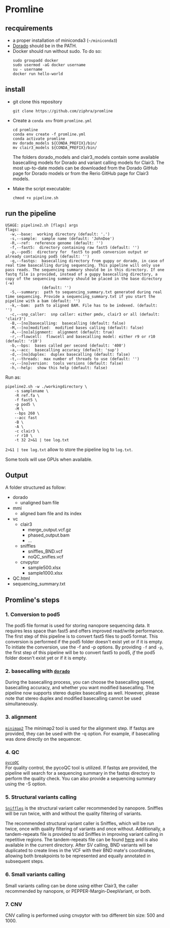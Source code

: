 # Promline

## recquirements 
- a proper installation of miniconda3 (`~/miniconda3`)
- [Dorado](https://github.com/nanoporetech/dorado) should be in the PATH.
- Docker should run without sudo. To do so: 
  ```
  sudo groupadd docker
  sudo usermod -aG docker username
  su - username
  docker run hello-world
  ``` 
## install 
- git clone this repository
    ```
    git clone https://github.com/ziphra/promline
    ```

- Create a `conda env` from `promline.yml`
    ```
    cd promline
    conda env create -f promline.yml
    conda activate promline 
    mv dorado_models ${CONDA_PREFIX}/bin/
    mv clair3_models ${CONDA_PREFIX}/bin/
    ```
    The folders dorado_models and clair3_models contain some available basecalling models for Dorado and variant calling models for Clair3. The most up-to-date models can be downloaded from the Dorado GitHub page for Dorado models or from the Rerio GitHub page for Clair3 models.    
- Make the script executable:
    ```
    chmod +x pipeline.sh
    ``` 

## run the pipeline
```
USAGE: pipeline2.sh [flags] args
flags:
  -w,--base:  working directory (default: '.')
  -s,--sample:  sample name (default: 'JohnDoe')
  -R,--ref:  reference genome (default: '')
  -f,--fast5:  directory containing raw fast5 (default: '')
  -p,--pod5:  directory for  fast5 to pod5 conversion output or already containing pod5 (default: '')
  -q,--fastqs:  basecalling directory from guppy or dorado, in case of real time basecalling during sequencing. This pipeline will only use pass reads. The sequencing summary should be in this directory. If one fastq file is provided, instead of a guppy basecalling directory, a copy of the sequencing summary should be placed in the base directory (-w)
                (default: '')
  -S,--summary:  path to sequencing_summary.txt generated during real time sequencing. Provide a sequencing_summary.txt if you start the pipeline with a bam (default: '')
  -k,--bam:  path to aligned BAM. File has to be indexed. (default: '')
  -c,--snp_caller:  snp caller: either pmdv, clair3 or all (default: 'clair3')
  -B,--[no]basecalling:  basecalling (default: false)
  -M,--[no]modified:  modified bases calling (default: false)
  -A,--[no]alignment:  alignment (default: true)
  -r,--flowcell:  flowcell and basecalling model: either r9 or r10 (default: 'r10')
  -b,--bps:  bases called per second (default: '400')
  -a,--acc:  basecalling accuracy (default: 'sup')
  -d,--[no]duplex:  duplex basecalling (default: false)
  -t,--threads:  max number of threads to use (default: '')
  -v,--[no]version:  tools versions (default: false)
  -h,--help:  show this help (default: false)
```

Run as: 
```
pipeline2.sh -w ./workingdirectory \
    -s samplename \
    -R ref.fa \
    -f fast5 \
    -p pod5 \
    -M \
    --bps 260 \
    --acc fast
    -B \
    -A \
    -c clair3 \
    -r r10 \
    -t 32 2>&1 | tee log.txt
```

`2>&1 | tee log.txt` allow to store the pipeline log to `log.txt`.

Some tools will use GPUs when available.

## Output
A folder structured as follow: 
- dorado
  - unaligned bam file
- mmi
  - aligned bam file and its index
- vc
  - clair3
    - merge_output.vcf.gz
    - phased_output.bam
    - ...
  - sniffles
    - sniffles_BND.vcf
    - noQC_snifles.vcf
  - cnvpytor
    - sample500.xlsx
    - sample1000.xlsx
- QC.html
- sequencing_summary.txt


## Promline's steps
### 1. Conversion to pod5 
The pod5 file format is used for storing nanopore sequencing data. It requires less space than fast5 and offers improved read/write performance. The first step of this pipeline is to convert fast5 files to pod5 format. This conversion is performed if the pod5 folder doesn't exist yet or if it is empty. To initiate the conversion, use the -f and -p options. By providing `-f` and `-p`, the first step of this pipeline will be to convert fast5 to pod5, *if* the pod5 folder doesn't exist yet or if it is empty.


### 2. basecalling with [`dorado`](https://github.com/nanoporetech/dorado)
During the basecalling process, you can choose the basecalling speed, basecalling accuracy, and whether you want modified basecalling. The pipeline now supports stereo duplex basecalling as well. However, please note that stereo duplex and modified basecalling cannot be used simultaneously.  


### 3. alignment 
[`minimap2`](https://github.com/lh3/minimap2)
The minimap2 tool is used for the alignment step. If fastqs are provided, they can be used with the -q option. For example, if basecalling was done directly on the sequencer.

### 4. QC 
[`pycoQC`](https://github.com/a-slide/pycoQC)   
For quality control, the pycoQC tool is utilized. If fastqs are provided, the pipeline will search for a sequencing summary in the fastqs directory to perform the quality check. You can also provide a sequencing summary using the -S option.

### 5. Structural variants calling
[`Sniffles`](https://github.com/fritzsedlazeck/Sniffles) is the structural variant caller recommended by nanopore.
Sniffles will be run twice, with and without the quality filtering of variants.    

The recommended structural variant caller is Sniffles, which will be run twice, once with quality filtering of variants and once without. Additionally, a tandem-repeats file is provided to aid Sniffles in improving variant calling in repetitive regions. The tandem-repeats file can be found [here](https://github.com/fritzsedlazeck/Sniffles/tree/master/annotations) and is also available in the current directory. After SV calling, BND variants will be duplicated to create lines in the VCF with their BND mate's coordinates, allowing both breakpoints to be represented and equally annotated in subsequent steps.


### 6. Small variants calling
Small variants calling can be done using either Clair3, the caller recommended by nanopore, or PEPPER-Margin-DeepVariant, or both.

### 7. CNV 
CNV calling is performed using cnvpytor with txo different bin size: 500 and 1000.


